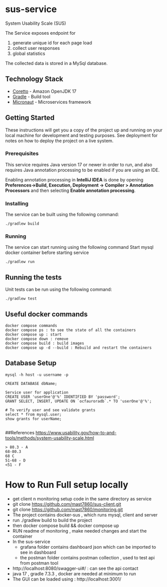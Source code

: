 # sus-service
System Usability Scale (SUS)

The Service exposes endpoint for

1. generate unique id for each page load
2. collect user responses
3. global statistics

The collected data is stored in a MySql database.

## Technology Stack

* [Coretto](https://docs.aws.amazon.com/corretto/latest/corretto-17-ug/what-is-corretto-17.html) - Amazon OpenJDK 17
* [Gradle](https://gradle.org/) - Build tool
* [Micronaut](https://micronaut.io/) - Microservices framework

## Getting Started

These instructions will get you a copy of the project up and running on your local machine for development and testing
purposes. See deployment for notes on how to deploy the project on a live system.

### Prerequisites

This service requires Java version 17 or newer in order to run, and also requires Java annotation processing to be
enabled if you are using an IDE.

Enabling annotation processing in **IntelliJ IDEA** is done by opening
**Preferences->Build, Execution, Deployment -> Compiler > Annotation Processors** and then
selecting **Enable annotation processing**.

### Installing

The service can be built using the following command:

```
./gradlew build
```

### Running

The service can start running using the following command
Start mysql docker container before starting service
```
./gradlew run
```

## Running the tests

Unit tests can be run using the following command:

```
./gradlew test
```

## Useful docker commands
```
docker compose commands
docker compose ps : to see the state of all the containers
docker compose up : start
docker compose down : remove
docker compose build : build images
docker compose up -d --build : Rebuild and restart the containers
```

## Database Setup
```
mysql -h host -u username -p

CREATE DATABASE dbName;

Service user for application
CREATE USER 'userOne'@'%' IDENTIFIED BY 'password';
GRANT SELECT, INSERT, UPDATE ON `ocfauroradb`.* TO 'userOne'@'%';

# To verify user and see validate grants
select * from mysql.user;
show grants for userName;


```
##References
https://www.usability.gov/how-to-and-tools/methods/system-usability-scale.html

```
> 80.3 - A
68-80.3
68 C
51-68 - D
<51 - F
```
# How to Run Full setup locally

- get client n monitoring setup code in the same directory as service
- git clone https://github.com/mast7860/sus-client.git
- git clone https://github.com/mast7860/monitoring.git
- The project contains docker-sus , which runs mysql, client and server
- run ./gradlew build to build the project
- then docker compose build && docker compose up
- RUN readme of monitoring , make needed changes and start the container
- In the sus-service
  - grafana folder contains dashboard json which can  be imported to see in dashboard
  - the postman folder contains postman collection , used to test api from postman tool
- http://localhost:8080/swagger-ui#/ : can see the api contact
- java 17 , gradle 7.3.3 , docker are needed at minimum to run 
- The GUI can be loaded using : http://localhost:3001/